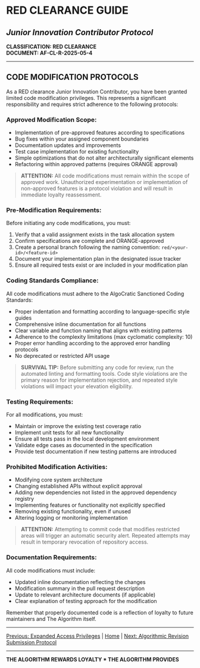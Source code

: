 # RED CLEARANCE GUIDE
## *Junior Innovation Contributor Protocol*

**CLASSIFICATION: RED CLEARANCE**  
**DOCUMENT: AF-CL-R-2025-05-4**

---

## CODE MODIFICATION PROTOCOLS

As a RED clearance Junior Innovation Contributor, you have been granted limited code modification privileges. This represents a significant responsibility and requires strict adherence to the following protocols:

### Approved Modification Scope:

* Implementation of pre-approved features according to specifications
* Bug fixes within your assigned component boundaries
* Documentation updates and improvements
* Test case implementation for existing functionality
* Simple optimizations that do not alter architecturally significant elements
* Refactoring within approved patterns (requires ORANGE approval)

> **ATTENTION:** All code modifications must remain within the scope of approved work. Unauthorized experimentation or implementation of non-approved features is a protocol violation and will result in immediate loyalty reassessment.

### Pre-Modification Requirements:

Before initiating any code modifications, you must:

1. Verify that a valid assignment exists in the task allocation system
2. Confirm specifications are complete and ORANGE-approved
3. Create a personal branch following the naming convention: `red/<your-id>/<feature-id>`
4. Document your implementation plan in the designated issue tracker
5. Ensure all required tests exist or are included in your modification plan

### Coding Standards Compliance:

All code modifications must adhere to the AlgoCratic Sanctioned Coding Standards:

* Proper indentation and formatting according to language-specific style guides
* Comprehensive inline documentation for all functions
* Clear variable and function naming that aligns with existing patterns
* Adherence to the complexity limitations (max cyclomatic complexity: 10)
* Proper error handling according to the approved error handling protocols
* No deprecated or restricted API usage

> **SURVIVAL TIP:** Before submitting any code for review, run the automated linting and formatting tools. Code style violations are the primary reason for implementation rejection, and repeated style violations will impact your elevation eligibility.

### Testing Requirements:

For all modifications, you must:

* Maintain or improve the existing test coverage ratio
* Implement unit tests for all new functionality
* Ensure all tests pass in the local development environment
* Validate edge cases as documented in the specification
* Provide test documentation if new testing patterns are introduced

### Prohibited Modification Activities:

* Modifying core system architecture
* Changing established APIs without explicit approval
* Adding new dependencies not listed in the approved dependency registry
* Implementing features or functionality not explicitly specified
* Removing existing functionality, even if unused
* Altering logging or monitoring implementation

> **ATTENTION:** Attempting to commit code that modifies restricted areas will trigger an automatic security alert. Repeated attempts may result in temporary revocation of repository access.

### Documentation Requirements:

All code modifications must include:

* Updated inline documentation reflecting the changes
* Modification summary in the pull request description
* Update to relevant architecture documents (if applicable)
* Clear explanation of testing approach for the modification

Remember that properly documented code is a reflection of loyalty to future maintainers and The Algorithm itself.

---

[Previous: Expanded Access Privileges](privileges.md) | [Home](index.md) | [Next: Algorithmic Revision Submission Protocol](pull_request.md)

---

**THE ALGORITHM REWARDS LOYALTY * THE ALGORITHM PROVIDES**